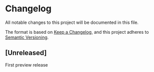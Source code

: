 # Changelog
All notable changes to this project will be documented in this file.

The format is based on [Keep a Changelog](https://keepachangelog.com/en/1.0.0/),
and this project adheres to [Semantic Versioning](https://semver.org/spec/v2.0.0.html).

## [Unreleased]

First preview release

[0.1.0]: https://github.com/brotkrueml/typo3-feed-generator/releases/tag/v0.1.0
